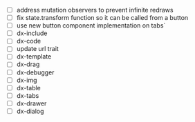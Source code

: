 - [ ] address mutation observers to prevent infinite redraws
- [ ] fix state.transform function so it can be called from a button
- [ ] use new button component implementation on tabs`
- [ ] dx-include
- [ ] dx-code
- [ ] update url trait
- [ ] dx-template
- [ ] dx-drag
- [ ] dx-debugger
- [ ] dx-img
- [ ] dx-table
- [ ] dx-tabs
- [ ] dx-drawer
- [ ] dx-dialog